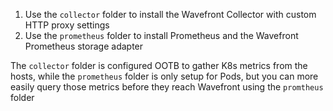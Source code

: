 1. Use the `collector` folder to install the Wavefront Collector with custom HTTP proxy settings
2. Use the `prometheus` folder to install Prometheus and the Wavefront Prometheus storage adapter

The `collector` folder is configured OOTB to gather K8s metrics from the hosts, while the `prometheus` folder is only setup for Pods, but you can more easily query those metrics before they reach Wavefront using the `promtheus` folder